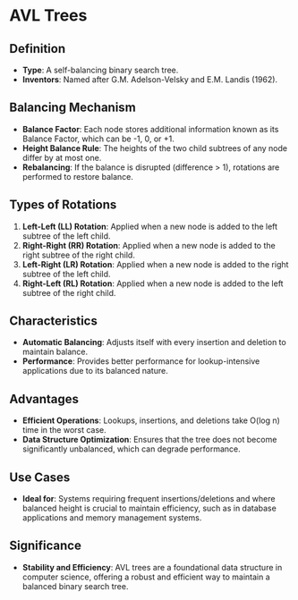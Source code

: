 # AVL Trees

## Definition
- **Type**: A self-balancing binary search tree.
- **Inventors**: Named after G.M. Adelson-Velsky and E.M. Landis (1962).

## Balancing Mechanism
- **Balance Factor**: Each node stores additional information known as its Balance Factor, which can be -1, 0, or +1.
- **Height Balance Rule**: The heights of the two child subtrees of any node differ by at most one.
- **Rebalancing**: If the balance is disrupted (difference > 1), rotations are performed to restore balance.

## Types of Rotations
1. **Left-Left (LL) Rotation**: Applied when a new node is added to the left subtree of the left child.
2. **Right-Right (RR) Rotation**: Applied when a new node is added to the right subtree of the right child.
3. **Left-Right (LR) Rotation**: Applied when a new node is added to the right subtree of the left child.
4. **Right-Left (RL) Rotation**: Applied when a new node is added to the left subtree of the right child.

## Characteristics
- **Automatic Balancing**: Adjusts itself with every insertion and deletion to maintain balance.
- **Performance**: Provides better performance for lookup-intensive applications due to its balanced nature.

## Advantages
- **Efficient Operations**: Lookups, insertions, and deletions take O(log n) time in the worst case.
- **Data Structure Optimization**: Ensures that the tree does not become significantly unbalanced, which can degrade performance.

## Use Cases
- **Ideal for**: Systems requiring frequent insertions/deletions and where balanced height is crucial to maintain efficiency, such as in database applications and memory management systems.

## Significance
- **Stability and Efficiency**: AVL trees are a foundational data structure in computer science, offering a robust and efficient way to maintain a balanced binary search tree.
